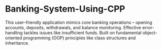 # Banking-System-Using-CPP
This user-friendly application mimics core banking operations – opening accounts, deposits, withdrawals, and balance monitoring.
Effective error-handling tackles issues like insufficient funds. Built on fundamental object-oriented programming (OOP) principles like class structures and inheritance.
